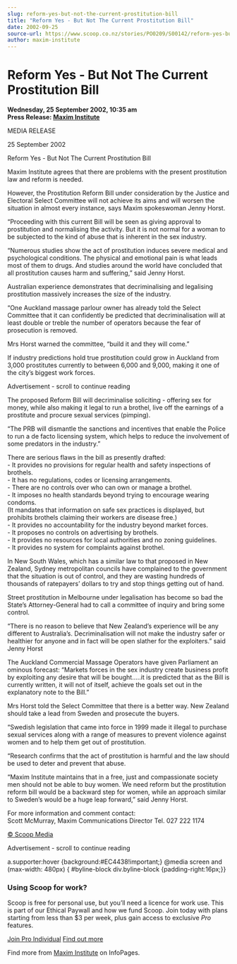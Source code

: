 ```yaml
---
slug: reform-yes-but-not-the-current-prostitution-bill
title: "Reform Yes - But Not The Current Prostitution Bill"
date: 2002-09-25
source-url: https://www.scoop.co.nz/stories/PO0209/S00142/reform-yes-but-not-the-current-prostitution-bill.htm
author: maxim-institute
---
```

Reform Yes - But Not The Current Prostitution Bill
==================================================

**Wednesday, 25 September 2002, 10:35 am**  
**Press Release: [Maxim Institute](https://info.scoop.co.nz/Maxim_Institute)**

MEDIA RELEASE

25 September 2002

Reform Yes - But Not The Current Prostitution Bill

Maxim Institute agrees that there are problems with the present prostitution law and reform is needed.

However, the Prostitution Reform Bill under consideration by the Justice and Electoral Select Committee will not achieve its aims and will worsen the situation in almost every instance, says Maxim spokeswoman Jenny Horst.

“Proceeding with this current Bill will be seen as giving approval to prostitution and normalising the activity. But it is not normal for a woman to be subjected to the kind of abuse that is inherent in the sex industry.

“Numerous studies show the act of prostitution induces severe medical and psychological conditions. The physical and emotional pain is what leads most of them to drugs. And studies around the world have concluded that all prostitution causes harm and suffering,” said Jenny Horst.

Australian experience demonstrates that decriminalising and legalising prostitution massively increases the size of the industry.

“One Auckland massage parlour owner has already told the Select Committee that it can confidently be predicted that decriminalisation will at least double or treble the number of operators because the fear of prosecution is removed.

Mrs Horst warned the committee, “build it and they will come.”

If industry predictions hold true prostitution could grow in Auckland from 3,000 prostitutes currently to between 6,000 and 9,000, making it one of the city’s biggest work forces.

Advertisement - scroll to continue reading





The proposed Reform Bill will decriminalise soliciting - offering sex for money, while also making it legal to run a brothel, live off the earnings of a prostitute and procure sexual services (pimping).

“The PRB will dismantle the sanctions and incentives that enable the Police to run a de facto licensing system, which helps to reduce the involvement of some predators in the industry.”

There are serious flaws in the bill as presently drafted:  
\- It provides no provisions for regular health and safety inspections of brothels.  
\- It has no regulations, codes or licensing arrangements.  
\- There are no controls over who can own or manage a brothel.  
\- It imposes no health standards beyond trying to encourage wearing condoms.  
(It mandates that information on safe sex practices is displayed, but prohibits brothels claiming their workers are disease free.)  
\- It provides no accountability for the industry beyond market forces.  
\- It proposes no controls on advertising by brothels.  
\- It provides no resources for local authorities and no zoning guidelines.  
\- It provides no system for complaints against brothel.

In New South Wales, which has a similar law to that proposed in New Zealand, Sydney metropolitan councils have complained to the government that the situation is out of control, and they are wasting hundreds of thousands of ratepayers’ dollars to try and stop things getting out of hand.

Street prostitution in Melbourne under legalisation has become so bad the State’s Attorney-General had to call a committee of inquiry and bring some control.

“There is no reason to believe that New Zealand’s experience will be any different to Australia’s. Decriminalisation will not make the industry safer or healthier for anyone and in fact will be open slather for the exploiters.” said Jenny Horst

The Auckland Commercial Massage Operators have given Parliament an ominous forecast: “Markets forces in the sex industry create business profit by exploiting any desire that will be bought…..it is predicted that as the Bill is currently written, it will not of itself, achieve the goals set out in the explanatory note to the Bill.”

Mrs Horst told the Select Committee that there is a better way. New Zealand should take a lead from Sweden and prosecute the buyers.

“Swedish legislation that came into force in 1999 made it illegal to purchase sexual services along with a range of measures to prevent violence against women and to help them get out of prostitution.

“Research confirms that the act of prostitution is harmful and the law should be used to deter and prevent that abuse.

“Maxim Institute maintains that in a free, just and compassionate society men should not be able to buy women. We need reform but the prostitution reform bill would be a backward step for women, while an approach similar to Sweden’s would be a huge leap forward,” said Jenny Horst.

For more information and comment contact:  
Scott McMurray, Maxim Communications Director Tel. 027 222 1174  

[© Scoop Media](http://www.scoop.co.nz/about/terms.html)  

Advertisement - scroll to continue reading



a.supporter:hover {background:#EC4438!important;} @media screen and (max-width: 480px) { #byline-block div.byline-block {padding-right:16px;}}

### Using Scoop for work?

Scoop is free for personal use, but you’ll need a licence for work use. This is part of our Ethical Paywall and how we fund Scoop. Join today with plans starting from less than $3 per week, plus gain access to exclusive _Pro_ features.  
  
[Join Pro Individual](https://pro.scoop.co.nz/Individual/?from=ProIn24) [Find out more](https://pro.scoop.co.nz/using-scoop-for-work/?from=ProIn24)

Find more from [Maxim Institute](https://info.scoop.co.nz/Maxim_Institute) on InfoPages.